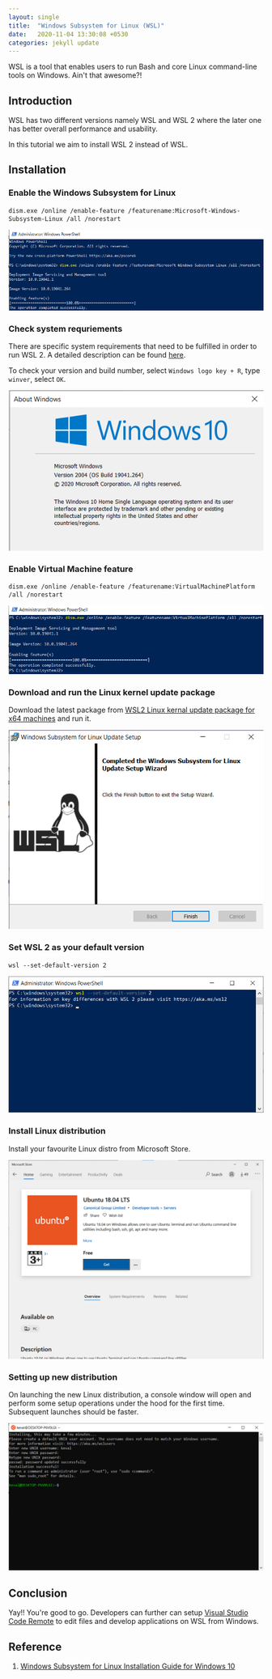 ```yaml
---
layout: single
title:  "Windows Subsystem for Linux (WSL)"
date:   2020-11-04 13:30:08 +0530
categories: jekyll update
---
```


WSL is a tool that enables users to run Bash and core Linux command-line tools on Windows. Ain't that awesome?!

## Introduction

WSL has two different versions namely WSL and WSL 2 where the later one has better overall performance and usability. 

In this tutorial we aim to install WSL 2 instead of WSL.

## Installation

### Enable the Windows Subsystem for Linux

```
dism.exe /online /enable-feature /featurename:Microsoft-Windows-Subsystem-Linux /all /norestart
```

![](/assets/img/wsl/1.png)

### Check system requriements

There are specific system requirements that need to be fulfilled in order to run WSL 2. A detailed description can be found [here].

To check your version and build number, select `Windows logo key + R`, type `winver`, select `OK`.

![](/assets/img/wsl/2.png)

### Enable Virtual Machine feature

```
dism.exe /online /enable-feature /featurename:VirtualMachinePlatform /all /norestart
```

![](/assets/img/wsl/3.png)

### Download and run the Linux kernel update package

Download the latest package from [WSL2 Linux kernal update package for x64 machines] and run it.

![](/assets/img/wsl/4.png)

### Set WSL 2 as your default version

```
wsl --set-default-version 2
```

![](/assets/img/wsl/5.png)

### Install Linux distribution

Install your favourite Linux distro from Microsoft Store.

![](/assets/img/wsl/6.png)

### Setting up new distribution

On launching the new Linux distribution, a console window will open and perform some setup operations under the hood for the first time. Subsequent launches should be faster.

![](/assets/img/wsl/7.png)

## Conclusion

Yay!! You're good to go. Developers can further can setup [Visual Studio Code Remote] to edit files and develop applications on WSL from Windows.

## Reference

1. [Windows Subsystem for Linux Installation Guide for Windows 10]

[here]: https://docs.microsoft.com/en-us/windows/wsl/install-win10#requirements
[WSL2 Linux kernal update package for x64 machines]: https://wslstorestorage.blob.core.windows.net/wslblob/wsl_update_x64.msi
[Visual Studio Code Remote]: https://code.visualstudio.com/docs/remote/wsl
[Windows Subsystem for Linux Installation Guide for Windows 10]: https://docs.microsoft.com/en-us/windows/wsl/install-win10